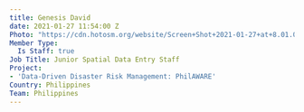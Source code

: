 ```yaml
---
title: Genesis David
date: 2021-01-27 11:54:00 Z
Photo: "https://cdn.hotosm.org/website/Screen+Shot+2021-01-27+at+8.01.04+PM.png"
Member Type:
  Is Staff: true
Job Title: Junior Spatial Data Entry Staff
Project:
- 'Data-Driven Disaster Risk Management: PhilAWARE'
Country: Philippines
Team: Philippines
---
```


